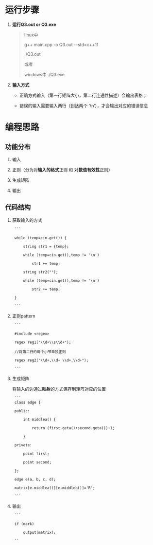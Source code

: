 # 运行步骤

1. **运行Q3.out or Q3.exe**

	> linux中 
	> 
	> g++ main.cpp -o Q3.out --std=c++11
	> 
	> ./Q3.out
	> 
	> 或者
	> 
	> windows中 ./Q3.exe

2. **输入方式**

	- 正确方式输入（第一行矩阵大小，第二行连通性描述）会输出表格；

	- 错误的输入需要输入两行（到达两个 ‘\n’），才会输出对应的错误信息

# 编程思路

## 功能分布

1. 输入

2. 正则（分为对**输入的格式**正则 和 对**数值有效性**正则）

3. 生成矩阵

4. 输出

## 代码结构

1. 获取输入的方式


	
		```

		while (temp=cin.get()) {

			string str1 = {temp};

		    while (temp=cin.get(),temp != '\n')

    			str1 += temp;
		
			string str2("");
	
			while (temp=cin.get(),temp != '\n')

    			str2 += temp;
	
		}

		```

	

2. 正则pattern


		```
	
		#include <regex>
	
		regex reg1("\\d+\\s\\d+");
	
		//将第二行的每个小节单独正则
	
		regex reg2("\\d+,\\d+ \\d+,\\d+");

		```
	
	

3. 生成矩阵

	将输入的边通过**映射**的方式保存到矩阵对应的位置


		```
		class edge {
	
		public:
	
	  		int middlea() {
	
	   			return (first.geta()+second.geta())+1;
	
	    	}
	
		privete:
	
	    	point first;
	
	    	point second;
	
		};
	
		edge e(a, b, c, d);
	
		matrix[e.middlea()][e.middleb()]='R';
	
		```
	


4. 输出

		```
	
		if (mark)
	
	    	output(matrix);

		``
	
	